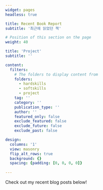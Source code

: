 ```yaml
---
widget: pages
headless: true 

title: Recent Book Report
subtitle: '최근에 읽었던 책'

# Position of this section on the page
weight: 40

title: 'Project'
subtitle: ''

content:
  filters:
    # The folders to display content from
    folders:
      - hardskills
      - softskills
      - project
    tag: ''
    category: ''
    publication_type: ''
    author: ''
    featured_only: false
    exclude_featured: false
    exclude_future: false
    exclude_past: false

design:
  columns: '1'
  view: masonry
  flip_alt_rows: true
  background: {}
  spacing: {padding: [0, 0, 0, 0]}
  
---
```


Check out my recent blog posts below!
